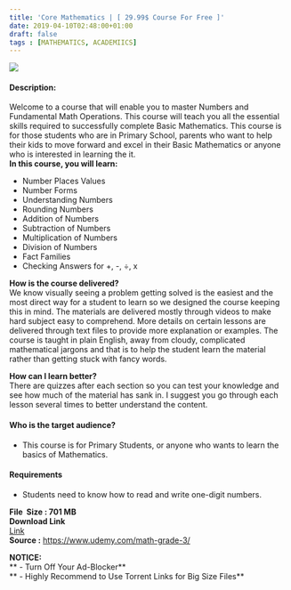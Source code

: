 ```yaml
---
title: 'Core Mathematics | [ 29.99$ Course For Free ]'
date: 2019-04-10T02:48:00+01:00
draft: false
tags : [MATHEMATICS, ACADEMIICS]
---
```


[![](https://2.bp.blogspot.com/-bdhS_t0ilfY/XK1K4tuhxMI/AAAAAAAABvE/5rlQaprNfX8ZZFOgmXxfN1nO1CvmYml1QCLcBGAs/s640/Core-Mathematics.jpg)](https://2.bp.blogspot.com/-bdhS_t0ilfY/XK1K4tuhxMI/AAAAAAAABvE/5rlQaprNfX8ZZFOgmXxfN1nO1CvmYml1QCLcBGAs/s1600/Core-Mathematics.jpg)

  

#### Description:

Welcome to a course that will enable you to master Numbers and Fundamental Math Operations. This course will teach you all the essential skills required to successfully complete Basic Mathematics. This course is for those students who are in Primary School, parents who want to help their kids to move forward and excel in their Basic Mathematics or anyone who is interested in learning the it.  
**In this course, you will learn:**  

*   Number Places Values
*   Number Forms
*   Understanding Numbers
*   Rounding Numbers
*   Addition of Numbers
*   Subtraction of Numbers
*   Multiplication of Numbers
*   Division of Numbers
*   Fact Families
*   Checking Answers for +, -, ÷, x

**How is the course delivered?**  
We know visually seeing a problem getting solved is the easiest and the most direct way for a student to learn so we designed the course keeping this in mind. The materials are delivered mostly through videos to make hard subject easy to comprehend. More details on certain lessons are delivered through text files to provide more explanation or examples. The course is taught in plain English, away from cloudy, complicated mathematical jargons and that is to help the student learn the material rather than getting stuck with fancy words.  

**How can I learn better?**  
There are quizzes after each section so you can test your knowledge and see how much of the material has sank in. I suggest you go through each lesson several times to better understand the content.  

#### Who is the target audience?

*   This course is for Primary Students, or anyone who wants to learn the basics of Mathematics.

#### Requirements

*   Students need to know how to read and write one-digit numbers.

**File  Size : 701 MB**  
**Download Link**  
[Link](http://arthikgyan.com/CoreMathematicstorrent)     
**Source :** https://www.udemy.com/math-grade-3/  

**NOTICE:**  
** - Turn Off Your Ad-Blocker**  
** - Highly Recommend to Use Torrent Links for Big Size Files**